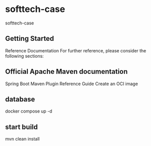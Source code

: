 # softtech-case
 softtech-case

## Getting Started
Reference Documentation
For further reference, please consider the following sections:

## Official Apache Maven documentation
Spring Boot Maven Plugin Reference Guide
Create an OCI image
## database
docker compose up -d

## start build
mvn clean install
